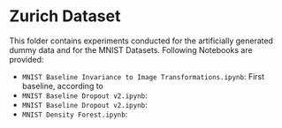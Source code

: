 # Zurich Dataset
This folder contains experiments conducted for the artificially generated dummy data and for the MNIST Datasets. Following Notebooks are provided:
- `MNIST Baseline Invariance to Image Transformations.ipynb`: First baseline, according to 
- `MNIST Baseline Dropout v2.ipynb`:
- `MNIST Baseline Dropout v2.ipynb`:
- `MNIST Density Forest.ipynb`: